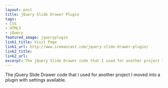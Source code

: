 ```yaml
---
layout: post
title: jQuery Slide Drawer Plugin
tags:
- CSS
- HTML5
- jQuery
featured_image: jqueryplugin
link1_title: Visit Page
link1_url: http://www.icemancast.com/jquery-slide-drawer-plugin/
link2_title:
link2_url:
excerpt: The jQuery Slide Drawer code that I used for another project I moved into a plugin with settings available
---
```

The jQuery Slide Drawer code that I used for another project I moved into a plugin with settings available.
